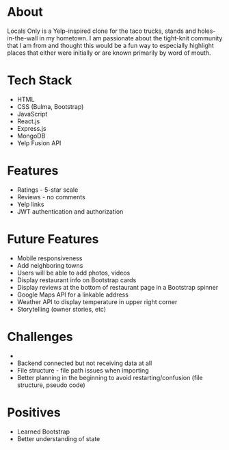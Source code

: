 # About

Locals Only is a Yelp-inspired clone for the taco trucks, stands and holes-in-the-wall in my hometown. I am passionate about the tight-knit community that I am from and thought this would be a fun way to especially highlight places that either were initially or are known primarily by word of mouth. 

# Tech Stack
- HTML
- CSS (Bulma, Bootstrap)
- JavaScript
- React.js
- Express.js
- MongoDB
- Yelp Fusion API

# Features
- Ratings - 5-star scale
- Reviews - no comments
- Yelp links
- JWT authentication and authorization


# Future Features
- Mobile responsiveness
- Add neighboring towns
- Users will be able to add photos, videos
- Display restaurant info on Bootstrap cards
- Display reviews at the bottom of restaurant page in a Bootstrap spinner 
- Google Maps API for a linkable address
- Weather API to display temperature in upper right corner
- Storytelling (owner stories, etc)


# Challenges
- 
- Backend connected but not receiving data at all 
- File structure -  file path issues when importing
- Better planning in the beginning to avoid restarting/confusion (file structure, pseudo code)


# Positives
- Learned Bootstrap
- Better understanding of state




